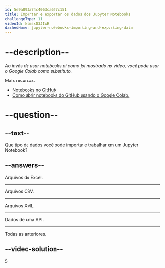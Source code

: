 ```yaml
---
id: 5e9a093a74c4063ca6f7c151
title: Importar e exportar os dados dos Jupyter Notebooks
challengeType: 11
videoId: k1msxD3JIxE
dashedName: jupyter-notebooks-importing-and-exporting-data
---
```


# --description--

*Ao invés de usar notebooks.ai como foi mostrado no vídeo, você pode usar o Google Colab como substituto.*

Mais recursos:

-   [Notebooks no GitHub](https://github.com/ine-rmotr-curriculum/ds-content-interactive-jupyterlab-tutorial)
-   [Como abrir notebooks do GitHub usando o Google Colab.](https://colab.research.google.com/github/googlecolab/colabtools/blob/master/notebooks/colab-github-demo.ipynb)

# --question--

## --text--

Que tipo de dados você pode importar e trabalhar em um Jupyter Notebook?

## --answers--

Arquivos do Excel.

---

Arquivos CSV.

---

Arquivos XML.

---

Dados de uma API.

---

Todas as anteriores.

## --video-solution--

5

